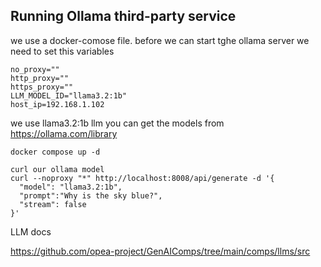 ## Running Ollama third-party service

we use a docker-comose file. before we can start tghe ollama server we need to set this variables

```
no_proxy=""
http_proxy=""
https_proxy=""
LLM_MODEL_ID="llama3.2:1b"
host_ip=192.168.1.102
```

we use llama3.2:1b llm
you can get the models from https://ollama.com/library

```
docker compose up -d

curl our ollama model 
curl --noproxy "*" http://localhost:8008/api/generate -d '{
  "model": "llama3.2:1b",
  "prompt":"Why is the sky blue?",
  "stream": false
}'

```

LLM docs

https://github.com/opea-project/GenAIComps/tree/main/comps/llms/src
